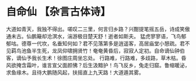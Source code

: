 # 自命仙 【杂言古体诗】
 大道如青天，我独不得出。嗟叹二三里，何言归乡路？兴酣提笔摇五岳，诗成笑傲通未古。仙鹏簸却沧溟水，湍游极目楚天舒！逝者如斯夫。
 猛虎寥寥语，飞鸟郁郁咕。德尊一代坎，名垂知何如？君不见落第多是逍遥客，高居庙堂小憩疏。君不见羁鸟池鱼半生死，龙凤仰啸拥贤竹！奄奄黄昏后，寂寂人定初。自命谪仙钟伯客，谪仙予我长生术！徐图庄周坐忘处。
 行路难，行路难，多歧路，草木枯。昏风欲掩含霜叶，谁言宣父面颜怫？后生汲黯护！鸟飞反乡，兔走归窟。鲁缩暖泌，求鱼缘木。且待大鹏随风起，扶摇直上九天路！大道遁其雾。